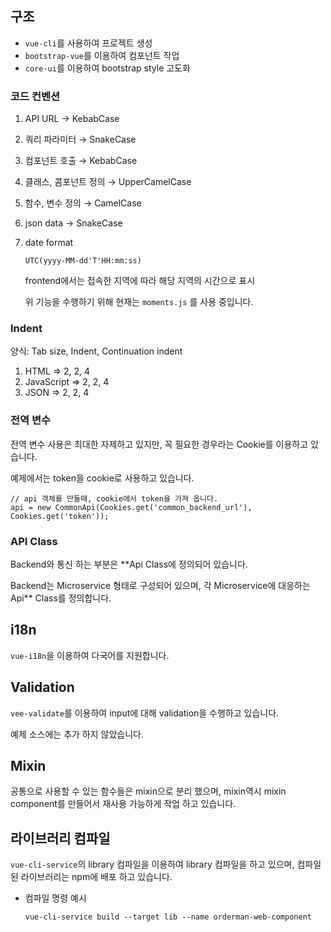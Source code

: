 ## 구조

- `vue-cli`를 사용하여 프로젝트 생성
- `bootstrap-vue`를 이용하여 컴포넌트 작업
- `core-ui`를 이용하여 bootstrap style 고도화

### 코드 컨벤션

1. API URL → KebabCase
2. 쿼리 파라미터 → SnakeCase
3. 컴포넌트 호출 → KebabCase
4. 클래스, 콤포넌트 정의 → UpperCamelCase
5. 함수, 변수 정의 → CamelCase
6. json data → SnakeCase
7. date format

    `UTC(yyyy-MM-dd'T'HH:mm:ss)`

    frontend에서는 접속한 지역에 따라 해당 지역의 시간으로 표시

    위 기능을 수행하기 위해 현재는 `moments.js` 를 사용 중입니다.

### Indent

양식: Tab size, Indent, Continuation indent

1. HTML ⇒ 2, 2, 4
2. JavaScript ⇒ 2, 2, 4
3. JSON ⇒ 2, 2, 4

### 전역 변수

전역 변수 사용은 최대한 자제하고 있지만, 꼭 필요한 경우라는 Cookie를 이용하고 있습니다.

예제에서는 token을 cookie로 사용하고 있습니다.

    // api 객체를 만들때, cookie에서 token을 가져 옵니다.
    api = new CommonApi(Cookies.get('common_backend_url'), Cookies.get('token'));

### API Class

Backend와 통신 하는 부분은 **Api Class에 정의되어 있습니다.

Backend는 Microservice 형태로 구성되어 있으며, 각 Microservice에 대응하는 Api** Class를 정의합니다.

## i18n

`vue-i18n`을 이용하여 다국어를 지원합니다.

## Validation

`vee-validate`를 이용하여 input에 대해 validation을 수행하고 있습니다.

예제 소스에는 추가 하지 않았습니다.

## Mixin

공통으로 사용할 수 있는 함수들은 mixin으로 분리 했으며, mixin역시 mixin component를 만들어서 재사용 가능하게 작업 하고 있습니다.

## 라이브러리 컴파일

`vue-cli-service`의 library 컴파일을 이용하여 library 컴파일을 하고 있으며, 컴파일된 라이브러리는 npm에 배포 하고 있습니다.

- 컴파일 명령 예시

    `vue-cli-service build --target lib --name orderman-web-component`